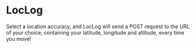 LocLog
======

Select a location accuracy, and LocLog will send a POST request to the URL of your choice, containing your latitude, longitude and altitude, every time you move!
